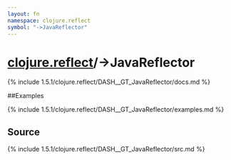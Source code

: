 ```yaml
---
layout: fn
namespace: clojure.reflect
symbol: "->JavaReflector"
---
```


# [clojure.reflect](../)/->JavaReflector

{% include 1.5.1/clojure.reflect/DASH__GT_JavaReflector/docs.md %}

##Examples

{% include 1.5.1/clojure.reflect/DASH__GT_JavaReflector/examples.md %}
## Source
{% include 1.5.1/clojure.reflect/DASH__GT_JavaReflector/src.md %}


